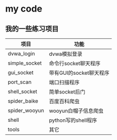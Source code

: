 # my code
**我的一些练习项目**
---------


| 项目        | 功能  |
|------------- | ------------- |
|dvwa_login |dvwa模拟登录 |
|simple_socket|命令行socket聊天程序|
|gui_socket|带有GUI的socket聊天程序|
|port_scan|端口扫描程序|
|shell_socket|简单socket后门|
|spider_baike|百度百科爬虫|
|spider_wooyun|wooyun白帽子信息爬虫|
|shell|python写的shell程序|
|tools|其它|
